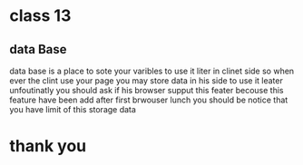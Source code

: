 # class 13 
## data Base 
data base is a place to sote your varibles to use it liter in clinet side 
so when ever the clint use your page you may store data in his side to use it leater 
unfoutinatly you should ask if his browser supput this feater becouse this feature have been add after first brwouser lunch 
you should be notice that you have limit of this storage data 
# thank you 